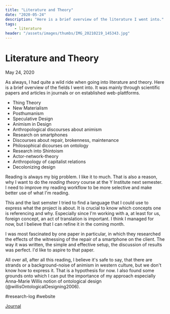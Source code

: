 ```yaml
---
title: "Literature and Theory"
date: "2020-05-24"
description: "Here is a brief overview of the literature I went into."
tags:
    - literature
header: "/assets/images/thumbs/IMG_20210219_145343.jpg"
---
```

# Literature and Theory
May 24, 2020

As always, I had quite a wild ride when going into literature and theory. Here is a brief overview of the fields I went into. It was mainly through scientific papers and articles in journals or on established web-plattforms. 

- Thing Theory
- New Materialism
- Posthumanism
- Speculative Design
- Animism in Design
- Anthropological discourses about animism
- Research on smartphones
- Discourses about repair, brokenness, maintenance
- Philosophical dicourses on ontology
- Research into Shintoism
- Actor-network-theory
- Anthropology of capitalist relations
- Decolonizing design

Reading is always my big problem. I like it to much. That is also a reason, why I want to do the _reading theory_ course at the Y Institute next semester. I need to improve my reading workflow to be more selective and make better use of what I'm reading.

This and the last semster I tried to find a language that I could use to express what the project is about. It is crucial to know which concepts one is referencing and why. Especially since I'm working with a, at least for us, foreign concept, an act of translation is important. I think I managed for now, but I believe that I can refine it in the coming month.

I was most fascinated by one paper in particular, in which they researched the effects of the witnessing of the repair of a smartphone on the client. The way it was written, the simple and effective setup, the discussion of results was perfect. I'd like to aspire to that paper.

All over all, after all this reading, I believe it's safe to say, that there are strands or a background-noise of animism in western culture, but we don't know how to express it. That is a hypothesis for now. I also found some grounds onto which I can put the importance of my approach especially Anna-Marie Willis notion of ontological design (@willisOntologicalDesigning2006).

#research-log #website

[Journal](Journal.md)